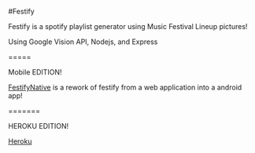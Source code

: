 
#Festify

Festify is a spotify playlist generator using Music Festival Lineup pictures!

Using Google Vision API, Nodejs, and Express


=====

Mobile EDITION!

[FestifyNative][festifynative] is a rework of festify from a web application into a android app!

[festifynative]:https://github.com/malexanderboyd/FestifyNative






=======

HEROKU EDITION!

[Heroku][heroku]


[heroku]:https://stormy-headland-78067.herokuapp.com/
